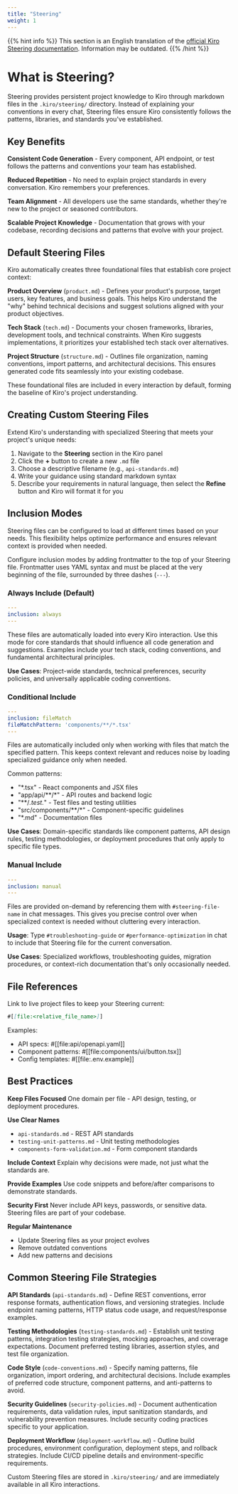 ```yaml
---
title: "Steering"
weight: 1
---
```


{{% hint info %}}
This section is an English translation of the [official Kiro Steering documentation](https://kiro.dev/docs/steering/). Information may be outdated.
{{% /hint %}}

# What is Steering?

Steering provides persistent project knowledge to Kiro through markdown files in the `.kiro/steering/` directory. Instead of explaining your conventions in every chat, Steering files ensure Kiro consistently follows the patterns, libraries, and standards you've established.

## Key Benefits

**Consistent Code Generation** - Every component, API endpoint, or test follows the patterns and conventions your team has established.

**Reduced Repetition** - No need to explain project standards in every conversation. Kiro remembers your preferences.

**Team Alignment** - All developers use the same standards, whether they're new to the project or seasoned contributors.

**Scalable Project Knowledge** - Documentation that grows with your codebase, recording decisions and patterns that evolve with your project.

## Default Steering Files

Kiro automatically creates three foundational files that establish core project context:

**Product Overview** (`product.md`) - Defines your product's purpose, target users, key features, and business goals. This helps Kiro understand the "why" behind technical decisions and suggest solutions aligned with your product objectives.

**Tech Stack** (`tech.md`) - Documents your chosen frameworks, libraries, development tools, and technical constraints. When Kiro suggests implementations, it prioritizes your established tech stack over alternatives.

**Project Structure** (`structure.md`) - Outlines file organization, naming conventions, import patterns, and architectural decisions. This ensures generated code fits seamlessly into your existing codebase.

These foundational files are included in every interaction by default, forming the baseline of Kiro's project understanding.

## Creating Custom Steering Files

Extend Kiro's understanding with specialized Steering that meets your project's unique needs:

1. Navigate to the **Steering** section in the Kiro panel
2. Click the **+** button to create a new `.md` file
3. Choose a descriptive filename (e.g., `api-standards.md`)
4. Write your guidance using standard markdown syntax
5. Describe your requirements in natural language, then select the **Refine** button and Kiro will format it for you

## Inclusion Modes

Steering files can be configured to load at different times based on your needs. This flexibility helps optimize performance and ensures relevant context is provided when needed.

Configure inclusion modes by adding frontmatter to the top of your Steering file. Frontmatter uses YAML syntax and must be placed at the very beginning of the file, surrounded by three dashes (`---`).

### Always Include (Default)

```yaml
---
inclusion: always
---
```

These files are automatically loaded into every Kiro interaction. Use this mode for core standards that should influence all code generation and suggestions. Examples include your tech stack, coding conventions, and fundamental architectural principles.

**Use Cases**: Project-wide standards, technical preferences, security policies, and universally applicable coding conventions.

### Conditional Include

```yaml
---
inclusion: fileMatch
fileMatchPattern: 'components/**/*.tsx'
---
```

Files are automatically included only when working with files that match the specified pattern. This keeps context relevant and reduces noise by loading specialized guidance only when needed.

Common patterns:
* "*.tsx" - React components and JSX files
* "app/api/**/*" - API routes and backend logic
* "**/*.test.*" - Test files and testing utilities
* "src/components/**/*" - Component-specific guidelines
* "*.md" - Documentation files

**Use Cases**: Domain-specific standards like component patterns, API design rules, testing methodologies, or deployment procedures that only apply to specific file types.

### Manual Include

```yaml
---
inclusion: manual
---
```

Files are provided on-demand by referencing them with `#steering-file-name` in chat messages. This gives you precise control over when specialized context is needed without cluttering every interaction.

**Usage**: Type `#troubleshooting-guide` or `#performance-optimization` in chat to include that Steering file for the current conversation.

**Use Cases**: Specialized workflows, troubleshooting guides, migration procedures, or context-rich documentation that's only occasionally needed.

## File References

Link to live project files to keep your Steering current:

```markdown
#[[file:<relative_file_name>]]
```

Examples:
- API specs: #[[file:api/openapi.yaml]]
- Component patterns: #[[file:components/ui/button.tsx]]
- Config templates: #[[file:.env.example]]

## Best Practices

**Keep Files Focused**
One domain per file - API design, testing, or deployment procedures.

**Use Clear Names**
- `api-standards.md` - REST API standards
- `testing-unit-patterns.md` - Unit testing methodologies
- `components-form-validation.md` - Form component standards

**Include Context**
Explain why decisions were made, not just what the standards are.

**Provide Examples**
Use code snippets and before/after comparisons to demonstrate standards.

**Security First**
Never include API keys, passwords, or sensitive data. Steering files are part of your codebase.

**Regular Maintenance**
- Update Steering files as your project evolves
- Remove outdated conventions
- Add new patterns and decisions

## Common Steering File Strategies

**API Standards** (`api-standards.md`) - Define REST conventions, error response formats, authentication flows, and versioning strategies. Include endpoint naming patterns, HTTP status code usage, and request/response examples.

**Testing Methodologies** (`testing-standards.md`) - Establish unit testing patterns, integration testing strategies, mocking approaches, and coverage expectations. Document preferred testing libraries, assertion styles, and test file organization.

**Code Style** (`code-conventions.md`) - Specify naming patterns, file organization, import ordering, and architectural decisions. Include examples of preferred code structure, component patterns, and anti-patterns to avoid.

**Security Guidelines** (`security-policies.md`) - Document authentication requirements, data validation rules, input sanitization standards, and vulnerability prevention measures. Include security coding practices specific to your application.

**Deployment Workflow** (`deployment-workflow.md`) - Outline build procedures, environment configuration, deployment steps, and rollback strategies. Include CI/CD pipeline details and environment-specific requirements.

Custom Steering files are stored in `.kiro/steering/` and are immediately available in all Kiro interactions.
